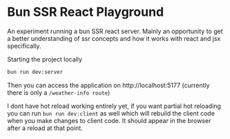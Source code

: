 # Bun SSR React Playground

An experiment running a bun SSR react server. Mainly an opportunity to get a better understanding of ssr concepts and how it works with react and jsx specifically.

Starting the project locally

```sh
bun run dev:server
```

Then you can access the application on http://localhost:5177 (currently there is only a `/weather-info route`)

I dont have hot reload working entirely yet, if you want partial hot reloading you can run `bun run dev:client` as well which will rebuild the client code when you make changes to client code. It should appear in the browser after a reload at that point.
